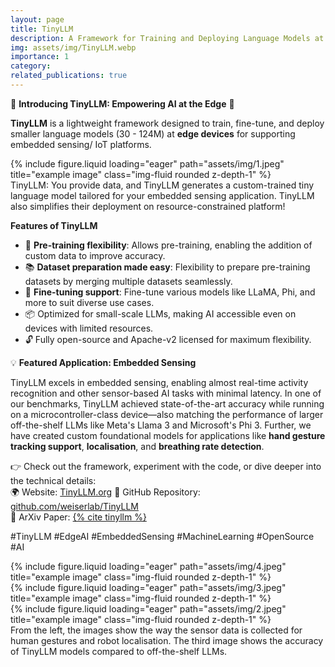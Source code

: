```yaml
---
layout: page
title: TinyLLM
description: A Framework for Training and Deploying Language Models at the Edge
img: assets/img/TinyLLM.webp
importance: 1
category: 
related_publications: true
---
```


🚀 **Introducing TinyLLM: Empowering AI at the Edge** 🌟  

**TinyLLM** is a lightweight framework designed to train, fine-tune, and deploy smaller language models (30 - 124M) at **edge devices** for supporting embedded sensing/ IoT platforms.

<div class="row">
    <div class="col-sm mt-3 mt-md-0">
        {% include figure.liquid loading="eager" path="assets/img/1.jpeg" title="example image" class="img-fluid rounded z-depth-1" %}
    </div>
</div>
<div class="caption">
    TinyLLM: You provide data, and TinyLLM generates a custom-trained tiny language model tailored for your embedded sensing application. TinyLLM also simplifies their deployment on resource-constrained platform!
</div>

**Features of TinyLLM**  
- 🧩 **Pre-training flexibility**: Allows pre-training, enabling the addition of custom data to improve accuracy.  
- 📚 **Dataset preparation made easy**: Flexibility to prepare pre-training datasets by merging multiple datasets seamlessly.  
- 🔄 **Fine-tuning support**: Fine-tune various models like LLaMA, Phi, and more to suit diverse use cases.  
- 📦 Optimized for small-scale LLMs, making AI accessible even on devices with limited resources.
- 🔓 Fully open-source and Apache-v2 licensed for maximum flexibility.  

💡 **Featured Application: Embedded Sensing**  

TinyLLM excels in embedded sensing, enabling almost real-time activity recognition and other sensor-based AI tasks with minimal latency. In one of our benchmarks, TinyLLM achieved state-of-the-art accuracy while running on a microcontroller-class device—also matching the performance of larger off-the-shelf LLMs like Meta's Llama 3 and Microsoft's Phi 3. Further, we have created custom foundational models for applications like **hand gesture tracking support**, **localisation**, and **breathing rate detection**. 
 

👉 Check out the framework, experiment with the code, or dive deeper into the technical details:  
    🌍 Website: [TinyLLM.org](https://tinyllm.org/)
    🔗 GitHub Repository: [github.com/weiserlab/TinyLLM](https://github.com/weiserlab/TinyLLM)  
    📄 ArXiv Paper: [{% cite tinyllm %}](https://arxiv.org/abs/2412.15304)  

#TinyLLM #EdgeAI #EmbeddedSensing #MachineLearning #OpenSource #AI 


<div class="row">
    <div class="col-sm mt-3 mt-md-0">
        {% include figure.liquid loading="eager" path="assets/img/4.jpeg" title="example image" class="img-fluid rounded z-depth-1" %}
    </div>
    <div class="col-sm mt-3 mt-md-0">
        {% include figure.liquid loading="eager" path="assets/img/3.jpeg" title="example image" class="img-fluid rounded z-depth-1" %}
    </div>
    <div class="col-sm mt-3 mt-md-0">
        {% include figure.liquid loading="eager" path="assets/img/2.jpeg" title="example image" class="img-fluid rounded z-depth-1" %}
    </div>
</div>
<div class="caption">
    From the left, the images show the way the sensor data is collected for human gestures and robot localisation. The third image shows the accuracy of TinyLLM models compared to off-the-shelf LLMs.
</div>